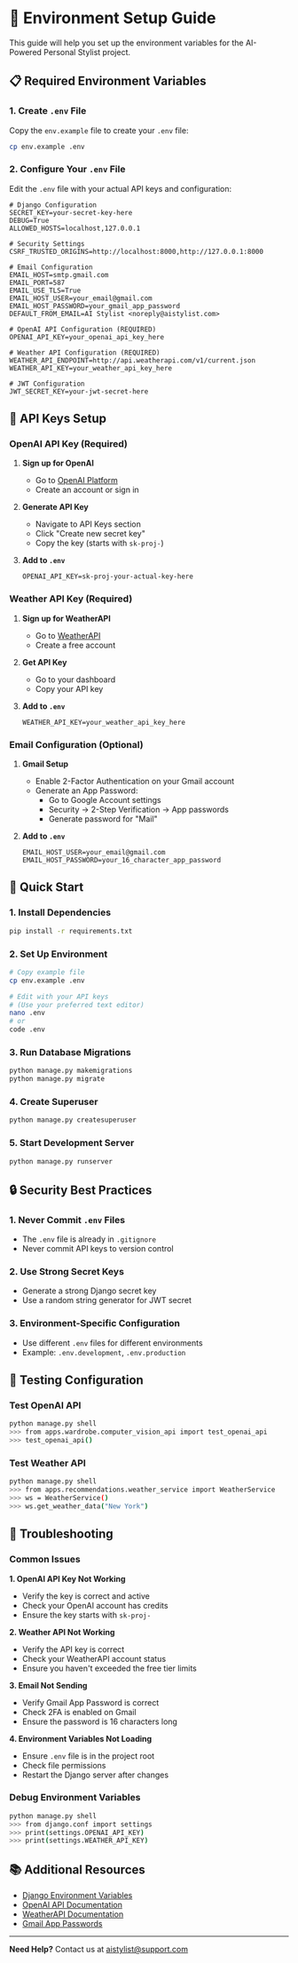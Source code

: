 # 🔧 Environment Setup Guide

This guide will help you set up the environment variables for the AI-Powered Personal Stylist project.

## 📋 Required Environment Variables

### 1. Create `.env` File

Copy the `env.example` file to create your `.env` file:

```bash
cp env.example .env
```

### 2. Configure Your `.env` File

Edit the `.env` file with your actual API keys and configuration:

```env
# Django Configuration
SECRET_KEY=your-secret-key-here
DEBUG=True
ALLOWED_HOSTS=localhost,127.0.0.1

# Security Settings
CSRF_TRUSTED_ORIGINS=http://localhost:8000,http://127.0.0.1:8000

# Email Configuration
EMAIL_HOST=smtp.gmail.com
EMAIL_PORT=587
EMAIL_USE_TLS=True
EMAIL_HOST_USER=your_email@gmail.com
EMAIL_HOST_PASSWORD=your_gmail_app_password
DEFAULT_FROM_EMAIL=AI Stylist <noreply@aistylist.com>

# OpenAI API Configuration (REQUIRED)
OPENAI_API_KEY=your_openai_api_key_here

# Weather API Configuration (REQUIRED)
WEATHER_API_ENDPOINT=http://api.weatherapi.com/v1/current.json
WEATHER_API_KEY=your_weather_api_key_here

# JWT Configuration
JWT_SECRET_KEY=your-jwt-secret-here
```

## 🔑 API Keys Setup

### OpenAI API Key (Required)

1. **Sign up for OpenAI**
   - Go to [OpenAI Platform](https://platform.openai.com/)
   - Create an account or sign in

2. **Generate API Key**
   - Navigate to API Keys section
   - Click "Create new secret key"
   - Copy the key (starts with `sk-proj-`)

3. **Add to `.env`**
   ```env
   OPENAI_API_KEY=sk-proj-your-actual-key-here
   ```

### Weather API Key (Required)

1. **Sign up for WeatherAPI**
   - Go to [WeatherAPI](https://www.weatherapi.com/)
   - Create a free account

2. **Get API Key**
   - Go to your dashboard
   - Copy your API key

3. **Add to `.env`**
   ```env
   WEATHER_API_KEY=your_weather_api_key_here
   ```

### Email Configuration (Optional)

1. **Gmail Setup**
   - Enable 2-Factor Authentication on your Gmail account
   - Generate an App Password:
     - Go to Google Account settings
     - Security → 2-Step Verification → App passwords
     - Generate password for "Mail"

2. **Add to `.env`**
   ```env
   EMAIL_HOST_USER=your_email@gmail.com
   EMAIL_HOST_PASSWORD=your_16_character_app_password
   ```

## 🚀 Quick Start

### 1. Install Dependencies
```bash
pip install -r requirements.txt
```

### 2. Set Up Environment
```bash
# Copy example file
cp env.example .env

# Edit with your API keys
# (Use your preferred text editor)
nano .env
# or
code .env
```

### 3. Run Database Migrations
```bash
python manage.py makemigrations
python manage.py migrate
```

### 4. Create Superuser
```bash
python manage.py createsuperuser
```

### 5. Start Development Server
```bash
python manage.py runserver
```

## 🔒 Security Best Practices

### 1. Never Commit `.env` Files
- The `.env` file is already in `.gitignore`
- Never commit API keys to version control

### 2. Use Strong Secret Keys
- Generate a strong Django secret key
- Use a random string generator for JWT secret

### 3. Environment-Specific Configuration
- Use different `.env` files for different environments
- Example: `.env.development`, `.env.production`

## 🧪 Testing Configuration

### Test OpenAI API
```bash
python manage.py shell
>>> from apps.wardrobe.computer_vision_api import test_openai_api
>>> test_openai_api()
```

### Test Weather API
```bash
python manage.py shell
>>> from apps.recommendations.weather_service import WeatherService
>>> ws = WeatherService()
>>> ws.get_weather_data("New York")
```

## 🐛 Troubleshooting

### Common Issues

**1. OpenAI API Key Not Working**
- Verify the key is correct and active
- Check your OpenAI account has credits
- Ensure the key starts with `sk-proj-`

**2. Weather API Not Working**
- Verify the API key is correct
- Check your WeatherAPI account status
- Ensure you haven't exceeded the free tier limits

**3. Email Not Sending**
- Verify Gmail App Password is correct
- Check 2FA is enabled on Gmail
- Ensure the password is 16 characters long

**4. Environment Variables Not Loading**
- Ensure `.env` file is in the project root
- Check file permissions
- Restart the Django server after changes

### Debug Environment Variables

```bash
python manage.py shell
>>> from django.conf import settings
>>> print(settings.OPENAI_API_KEY)
>>> print(settings.WEATHER_API_KEY)
```

## 📚 Additional Resources

- [Django Environment Variables](https://docs.djangoproject.com/en/stable/topics/settings/#environment-variables)
- [OpenAI API Documentation](https://platform.openai.com/docs)
- [WeatherAPI Documentation](https://www.weatherapi.com/docs/)
- [Gmail App Passwords](https://support.google.com/accounts/answer/185833)

---

**Need Help?** Contact us at aistylist@support.com
